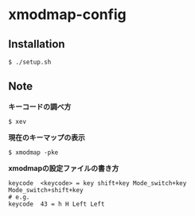 # xmodmap-config

## Installation

```shell
$ ./setup.sh
```

## Note

**キーコードの調べ方**

```shell
$ xev
```

**現在のキーマップの表示**

```shell
$ xmodmap -pke
```

**xmodmapの設定ファイルの書き方**

```shell
keycode  <keycode> = key shift+key Mode_switch+key Mode_switch+shift+key
# e.g.
keycode  43 = h H Left Left
```


